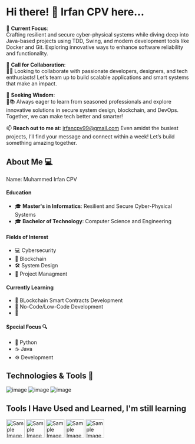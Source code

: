 # **Hi there! 👋 Irfan CPV here...**  

📐 **Current Focus**:  
Crafting resilient and secure cyber-physical systems while diving deep into Java-based projects using TDD, Swing, and modern development tools like Docker and Git. Exploring innovative ways to enhance software reliability and functionality.  

👯 **Call for Collaboration**:  
🤝💡 Looking to collaborate with passionate developers, designers, and tech enthusiasts! Let’s team up to build scalable applications and smart systems that make an impact.  

🤔 **Seeking Wisdom**:  
🧭📚 Always eager to learn from seasoned professionals and explore innovative solutions in secure system design, blockchain, and DevOps. Together, we can make tech better and smarter!  

📫 **Reach out to me at**: irfancpv99@gmail.com
Even amidst the busiest projects, I’ll find your message and connect within a week! Let’s build something amazing together.  



## **About Me 💻** 


Name: Muhammed Irfan CPV 

#### **Education**  
- 🎓 **Master's in Informatics**: Resilient and Secure Cyber-Physical Systems   
- 🎓 **Bachelor of Technology**: Computer Science and Engineering   

#### **Fields of Interest**  
- 💻 Cybersecurity
- 🔗 Blockchain
- 🛠️ System Design
- 💼 Project Managment

#### **Currently Learning**  
- 📜 BLockchain Smart Contracts  Development
- 🚀 No-Code/Low-Code Development
- 🧠  


#### **Special Focus 🔍**  
- 🐍 Python
- ☕ Java
- ⚙️ Development 

## **Technologies & Tools 🔧**  

![image](https://github.com/user-attachments/assets/51415c77-9c64-4f7c-a972-b1d80016b03f) ![image](https://github.com/user-attachments/assets/444fcc15-ed2d-4878-91fe-d96f6895c79f) ![image](https://github.com/user-attachments/assets/dae41fe1-d5b2-4eae-bde3-ce338bc3bcf0)

## Tools I Have Used and Learned, I'm still learning

<img src="https://github.com/user-attachments/assets/69ec6405-a5b6-48e7-8c2f-acd90ec6f79f" alt="Sample Image 0" width="50" hieght="50"> 
<img src="(https://github.com/user-attachments/assets/ab5bdfbd-6910-40af-9c72-4ea3eca5ae5c)" alt="Sample Image 1" width="50" hieght="50">
<img src="https://github.com/user-attachments/assets/6c3b1b5e-474d-4818-ab7f-3ae4a3b1c0ec" alt="Sample Image 2" width="50" hieght="50">
<img src="https://github.com/user-attachments/assets/fcb8268f-8836-4072-8236-750d76df5218" alt="Sample Image 3" width="50" hieght="50">
<img src="https://github.com/user-attachments/assets/45d1cc0e-8d02-4f5d-b694-24624274f31e" alt="Sample Image 4" width="50" hieght="50">







